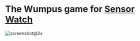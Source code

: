 # The Wumpus game for [Sensor Watch](https://github.com/joeycastillo/Sensor-Watch)

![screenshot@2x](https://github.com/user-attachments/assets/d432ff68-15f9-4654-850f-7845c071c5a7)
